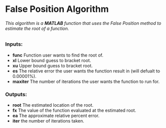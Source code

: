 # False Position Algorithm
###### This algorithm is a **MATLAB** function that uses the False Position method to estimate the root of a function.
### Inputs:
* **func** Function user wants to find the root of.
* **xl** Lower bound guess to bracket root.
* **xu** Upper bound guess to bracket root.
* **es** The relative error the user wants the function result in (will defualt to 0.00001%).
* **maxiter** The number of iterations the user wants the function to run for.
### Outputs:
* **root** The estimated location of the root.
* **fx** The value of the function evaluated at the estimated root.
* **ea** The approximate relative percent error.
* **iter** the number of iterations taken.
